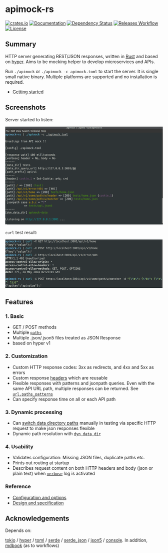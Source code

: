 # apimock-rs

[![crates.io](https://img.shields.io/crates/v/apimock?label=latest)](https://crates.io/crates/apimock)
[![Documentation](https://docs.rs/apimock/badge.svg?version=latest)](https://docs.rs/apimock/latest)
[![Dependency Status](https://deps.rs/crate/apimock/latest/status.svg)](https://deps.rs/crate/apimock/latest)
[![Releases Workflow](https://github.com/nabbisen/apimock-rs/actions/workflows/release.yml/badge.svg)](https://github.com/nabbisen/apimock-rs/actions/workflows/)
[![License](https://img.shields.io/github/license/nabbisen/apimock-rs)](https://github.com/nabbisen/apimock-rs/blob/main/LICENSE)

## Summary

HTTP server generating REST/JSON responses, written in [Rust](https://www.rust-lang.org/) and based on [hyper](https://hyper.rs/).
Aims to be mocking helper to develop microservices and APIs. 

Run `./apimock` or `./apimock -c apimock.toml` to start the server. It is single small native binary. Multiple platforms are supported and no installation is required.

- [Getting started](docs/GETTING-STARTED.md)

## Screenshots

Server started to listen:

![server starts](.docs-assets/demo-01.png)

`curl` test result:

![server responds](.docs-assets/demo-02.png)

## Features

### 1. Basic

- GET / POST methods
- Multiple [`paths`](docs/CONFIGURE.md#urlpaths)
- Multiple .json/.json5 files treated as JSON Response
- based on hyper v1

### 2. Customization

- Custom HTTP response codes: 3xx as redirects, and 4xx and 5xx as errors
- Custom response [headers](docs/CONFIGURE.md#urlheaders) which are reusable
- Flexible responses with patterns and jsonpath queries. Even with the same API URL path, multiple responses can be returned. See [`url.paths_patterns`](docs/CONFIGURE.md#urlpaths_patterns)
- Can specify response time on all or each API path

### 3. Dynamic processing

- Can [switch data directory paths](docs/CONFIGURE.md#urldata_dir_query_path) manually in testing via specific HTTP request to make json responses flexible
- Dynamic path resolution with [`dyn_data_dir`](docs/CONFIGURE.md#generaldyn_data_dir)

### 4. Usability

- Validates configuration: Missing JSON files, duplicate paths etc.
- Prints out routing at startup
- Describes request content on both HTTP headers and body (json or plain text) when [`verbose`](docs/CONFIGURE.md#generalverbose) log is activated

### Reference

- [Configuration and options](docs/CONFIGURE.md)
- [Design and specification](docs/SPECS.md)

## Acknowledgements

Depends on:

[tokio](https://github.com/tokio-rs/tokio) / [hyper](https://hyper.rs/) / [toml](https://github.com/toml-rs/toml) / [serde](https://serde.rs/) / [serde_json](https://github.com/serde-rs/json) / [json5](https://github.com/callum-oakley/json5-rs) / [console](https://github.com/console-rs/console). In addition, [mdbook](https://github.com/rust-lang/mdBook) (as to workflows)
